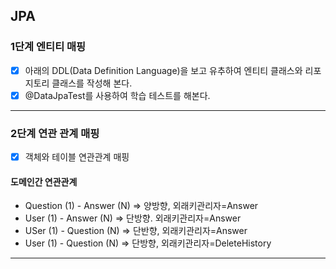 ## JPA

### 1단계 엔티티 매핑
- [x] 아래의 DDL(Data Definition Language)을 보고 유추하여 엔티티 클래스와 리포지토리 클래스를 작성해 본다.
- [x] @DataJpaTest를 사용하여 학습 테스트를 해본다.

---

### 2단계 연관 관계 매핑
- [x] 객체와 테이블 연관관계 매핑

#### 도메인간 연관관계
* Question (1) - Answer (N) => 양방향, 외래키관리자=Answer
* User (1) - Answer (N) => 단방향. 외래키관리자=Answer
* USer (1) - Question (N) => 단반향, 외래키관리자=Answer
* User (1) - Question (N) => 단방향, 외래키관리자=DeleteHistory

---
